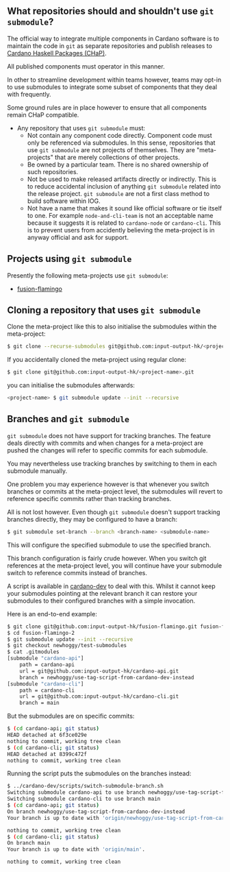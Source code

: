 ## What repositories should and shouldn't use `git submodule`?

The official way to integrate multiple components in Cardano software is to
maintain the code in `git` as separate repositories and publish releases to
[Cardano Haskell Packages (CHaP)](https://github.com/input-output-hk/cardano-haskell-packages).

All published components must operator in this manner.

In other to streamline development within teams however, teams may opt-in to
use submodules to integrate some subset of components that they deal with
frequently.

Some ground rules are in place however to ensure that all components remain
CHaP compatible.

* Any repository that uses `git submodule` must:
  * Not contain any component code directly.  Component code must only be
    referenced via submodules.  In this sense, repositories that use
    `git submodule` are not projects of themselves.  They are "meta-projects"
    that are merely collections of other projects.
  * Be owned by a particular team.  There is no shared ownership of such
    repositories.
  * Not be used to make released artifacts directly or indirectly.  This is to
    reduce accidental inclusion of anything `git submodule` related into the
    release project.  `git submodule` are not a first class method to
    build software within IOG.
  * Not have a name that makes it sound like official software or tie itself
    to one.  For example `node-and-cli-team` is not an acceptable name because
    it suggests it is related to `cardano-node` or `cardano-cli`.  This is to
    prevent users from accidently believing the meta-project is in anyway
    official and ask for support.

## Projects using `git submodule`

Presently the following meta-projects use `git submodule`:

* [fusion-flamingo](https://github.com/input-output-hk/fusion-flamingo)

## Cloning a repository that uses `git submodule`

Clone the meta-project like this to also initialise the submodules within the
meta-project:

```bash
$ git clone --recurse-submodules git@github.com:input-output-hk/<project-name>.git
```

If you accidentally cloned the meta-project using regular clone:

```bash
$ git clone git@github.com:input-output-hk/<project-name>.git
```

you can initialise the submodules afterwards:

```bash
<project-name> $ git submodule update --init --recursive
```

## Branches and `git submodule`

`git submodule` does not have support for tracking branches.  The feature
deals directly with commits and when changes for a meta-project are pushed
the changes will refer to specific commits for each submodule.

You may nevertheless use tracking branches by switching to them in each
submodule manually.

One problem you may experience however is that whenever you switch branches
or commits at the meta-project level, the submodules will revert to reference
specific commits rather than tracking branches.

All is not lost however.  Even though `git submodule` doesn't support tracking
branches directly, they may be configured to have a branch:

```bash
$ git submodule set-branch --branch <branch-name> <submodule-name>
```

This will configure the specified submodule to use the specified branch.

This branch configuration is fairly crude however.  When you switch git references
at the meta-project level, you will continue have your submodule switch to
reference commits instead of branches.

A script is available in [cardano-dev](https://github.com/input-output-hk/cardano-dev)
to deal with this.  Whilst it cannot keep your submodules pointing at the relevant
branch it can restore your submodules to their configured branches with a simple
invocation.

Here is an end-to-end example:

```bash
$ git clone git@github.com:input-output-hk/fusion-flamingo.git fusion-flamingo-2
$ cd fusion-flamingo-2
$ git submodule update --init --recursive
$ git checkout newhoggy/test-submodules
$ cat .gitmodules
[submodule "cardano-api"]
	path = cardano-api
	url = git@github.com:input-output-hk/cardano-api.git
	branch = newhoggy/use-tag-script-from-cardano-dev-instead
[submodule "cardano-cli"]
	path = cardano-cli
	url = git@github.com:input-output-hk/cardano-cli.git
	branch = main
```

But the submodules are on specific commits:

```bash
$ (cd cardano-api; git status)
HEAD detached at 6f3ce029e
nothing to commit, working tree clean
$ (cd cardano-cli; git status)
HEAD detached at 8399c472f
nothing to commit, working tree clean
```

Running the script puts the submodules on the branches instead:

```bash
$ ../cardano-dev/scripts/switch-submodule-branch.sh
Switching submodule cardano-api to use branch newhoggy/use-tag-script-from-cardano-dev-instead
Switching submodule cardano-cli to use branch main
$ (cd cardano-api; git status)
On branch newhoggy/use-tag-script-from-cardano-dev-instead
Your branch is up to date with 'origin/newhoggy/use-tag-script-from-cardano-dev-instead'.

nothing to commit, working tree clean
$ (cd cardano-cli; git status)
On branch main
Your branch is up to date with 'origin/main'.

nothing to commit, working tree clean
```

